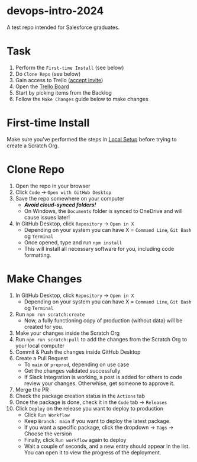 # devops-intro-2024

A test repo intended for Salesforce graduates.

# Task

1. Perform the `First-time Install` (see below)
1. Do `Clone Repo` (see below)
1. Gain access to Trello ([accept invite](https://trello.com/invite/66ba1506225bb2355eb282bc/ATTIabf86382ad515ec97d9ca4050cdf281aD4F33765))
1. Open the [Trello Board](https://trello.com/b/3zdLyE5R/devops-intro-2024)
1. Start by picking items from the Backlog
1. Follow the `Make Changes` guide below to make changes

# First-time Install

Make sure you've performed the steps in [Local Setup](docs/devops/local-setup.md) before trying to create a Scratch Org.

# Clone Repo

1. Open the repo in your browser
1. Click `Code` → `Open with GitHub Desktop`
1. Save the repo somewhere on your computer
    - _**Avoid cloud-synced folders!**_
    - On Windows, the `Documents` folder is synced to OneDrive and will cause issues later!
1. In GitHub Desktop, click `Repository` → `Open in X`
    - Depending on your system you can have X = `Command Line`, `Git Bash` og `Terminal`
    - Once opened, type and run `npm install`
    - This will install all necessary software for you, including code formatting.

# Make Changes

1. In GitHub Desktop, click `Repository` → `Open in X`
    - Depending on your system you can have X = `Command Line`, `Git Bash` og `Terminal`
1. Run `npm run scratch:create`
    - Now, a fully functioning copy of production (without data) will be created for you.
1. Make your changes inside the Scratch Org
1. Run `npm run scratch:pull` to add the changes from the Scratch Org to your local computer
1. Commit & Push the changes inside GitHub Desktop
1. Create a Pull Request
    - To `main` or `preprod`, depending on use case
    - Get the changes validated successfully
    - If Slack Integration is working, a post is added for others to code review your changes. Otherwhise, get someone to approve it.
1. Merge the PR
1. Check the package creation status in the `Actions` tab
1. Once the package is done, check it in the `Code` tab → `Releases`
1. Click `Deploy` on the release you want to deploy to production
    - Click `Run Workflow`
    - Keep `Branch: main` if you want to deploy the latest package.
    - If you want a specific package, click the dropdown → `Tags` → Choose the version
    - Finally, click `Run workflow` again to deploy
    - Wait a couple of seconds, and a new entry should appear in the list. You can open it to view the progress of the deployment.
